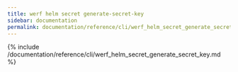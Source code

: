 ```yaml
---
title: werf helm secret generate-secret-key
sidebar: documentation
permalink: documentation/reference/cli/werf_helm_secret_generate_secret_key.html
---
```


{% include /documentation/reference/cli/werf_helm_secret_generate_secret_key.md %}
